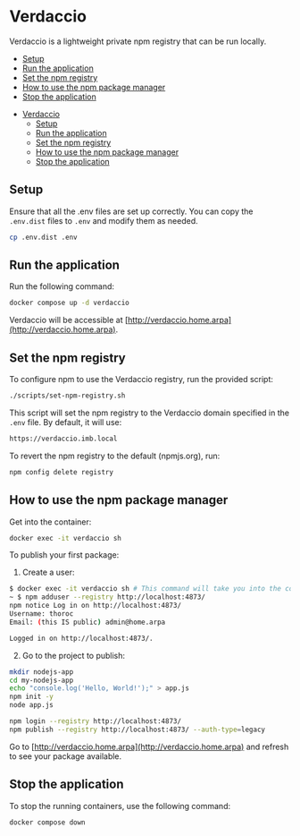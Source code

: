 # Verdaccio

Verdaccio is a lightweight private npm registry that can be run locally.

<!-- START doctoc generated TOC please keep comment here to allow auto update -->
<!-- DON'T EDIT THIS SECTION, INSTEAD RE-RUN doctoc TO UPDATE -->
<!-- END doctoc generated TOC please keep comment here to allow auto update -->

- [Setup](#setup)
- [Run the application](#run-the-application)
- [Set the npm registry](#set-the-npm-registry)
- [How to use the npm package manager](#how-to-use-the-npm-package-manager)
- [Stop the application](#stop-the-application)

<!-- END doctoc generated TOC please keep comment here to allow auto update -->

- [Verdaccio](#verdaccio)
  - [Setup](#setup)
  - [Run the application](#run-the-application)
  - [Set the npm registry](#set-the-npm-registry)
  - [How to use the npm package manager](#how-to-use-the-npm-package-manager)
  - [Stop the application](#stop-the-application)

<!-- END doctoc generated TOC please keep comment here to allow auto update -->

## Setup

Ensure that all the .env files are set up correctly. You can copy the `.env.dist` files to `.env` and modify them as needed.

```bash
cp .env.dist .env
```

## Run the application

Run the following command:

```sh
docker compose up -d verdaccio
```

Verdaccio will be accessible at [http://verdaccio.home.arpa](http://verdaccio.home.arpa).

## Set the npm registry

To configure npm to use the Verdaccio registry, run the provided script:

```sh
./scripts/set-npm-registry.sh
```

This script will set the npm registry to the Verdaccio domain specified in the `.env` file. By default, it will use:

```sh
https://verdaccio.imb.local
```

To revert the npm registry to the default (npmjs.org), run:

```sh
npm config delete registry
```

## How to use the npm package manager

Get into the container:

```bash
docker exec -it verdaccio sh
```

To publish your first package:

1. Create a user:

```sh
$ docker exec -it verdaccio sh # This command will take you into the container
~ $ npm adduser --registry http://localhost:4873/
npm notice Log in on http://localhost:4873/
Username: thoroc
Email: (this IS public) admin@home.arpa

Logged in on http://localhost:4873/.
```

2. Go to the project to publish:

```sh
mkdir nodejs-app
cd my-nodejs-app
echo "console.log('Hello, World!');" > app.js
npm init -y
node app.js

npm login --registry http://localhost:4873/
npm publish --registry http://localhost:4873/ --auth-type=legacy
```

Go to [http://verdaccio.home.arpa](http://verdaccio.home.arpa) and refresh to see your package available.

## Stop the application

To stop the running containers, use the following command:

```bash
docker compose down
```
